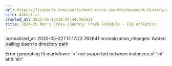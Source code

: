 ```yaml
---
url: https://fiusports.com/sports/mens-cross-country/opponent-history/university-of-florida/176/
site: Athletics
crawled_at: 2025-05-13T10:04:44.045931
title: 2024-25 Men's Cross Country/ Track Schedule - FIU Athletics
---
```

normalized_at: 2025-05-22T17:17:22.762641
normalization_changes: Added trailing slash to directory path

Error generating fit markdown: '<' not supported between instances of 'int' and 'str'